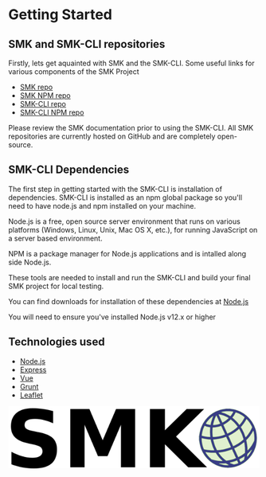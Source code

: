 # Getting Started

## SMK and SMK-CLI repositories

Firstly, lets get aquainted with SMK and the SMK-CLI. Some useful links for various components of the SMK Project

- [SMK repo](https://github.com/bcgov/smk)
- [SMK NPM repo](https://www.npmjs.com/package/smk)
- [SMK-CLI repo](https://github.com/bcgov/smk-cli)
- [SMK-CLI NPM repo](https://www.npmjs.com/package/smk-cli)

Please review the SMK documentation prior to using the SMK-CLI. All SMK repositories are currently hosted on GitHub and are completely open-source.

## SMK-CLI Dependencies

The first step in getting started with the SMK-CLI is installation of dependencies. SMK-CLI is installed as an npm global package so you'll need to have node.js and npm installed on your machine.

Node.js is a free, open source server environment that runs on various platforms (Windows, Linux, Unix, Mac OS X, etc.), for running JavaScript on a server based environment.

NPM is a package manager for Node.js applications and is intalled along side Node.js.

These tools are needed to install and run the SMK-CLI and build your final SMK project for local testing.

You can find downloads for installation of these dependencies at [Node.js](https://nodejs.org/en/)

You will need to ensure you've installed Node.js v12.x or higher

## Technologies used

- [Node.js](https://nodejs.org/en/)
- [Express](https://expressjs.com/)
- [Vue](https://vuejs.org/)
- [Grunt](https://gruntjs.com/)
- [Leaflet](https://leafletjs.com/)

![logo](smk-logo-sm.png)
